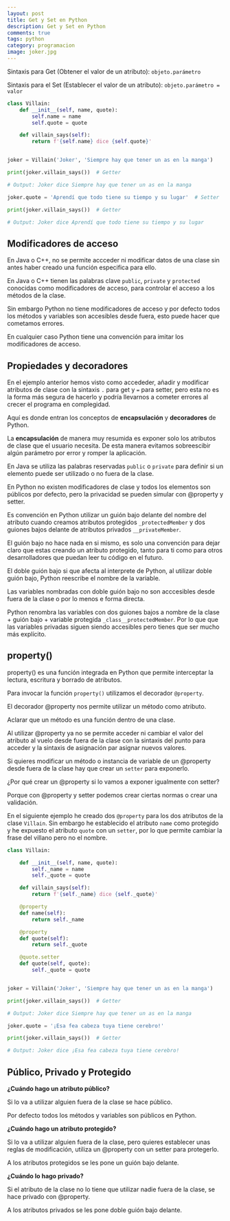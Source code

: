 ```yaml
---
layout: post
title: Get y Set en Python
description: Get y Set en Python
comments: true
tags: python
category: programacion
image: joker.jpg
---
```



Sintaxis para Get (Obtener el valor de un atributo): `objeto.parámetro`

Sintaxis para el Set (Establecer el valor de un atributo): `objeto.parámetro = valor`


```py
class Villain:
    def __init__(self, name, quote):
        self.name = name
        self.quote = quote

    def villain_says(self):
        return f'{self.name} dice {self.quote}'


joker = Villain('Joker', 'Siempre hay que tener un as en la manga')

print(joker.villain_says())  # Getter

# Output: Joker dice Siempre hay que tener un as en la manga

joker.quote = 'Aprendí que todo tiene su tiempo y su lugar'  # Setter

print(joker.villain_says())  # Getter

# Output: Joker dice Aprendí que todo tiene su tiempo y su lugar
```

## Modificadores de acceso

En Java o C++, no se permite accceder ni modificar datos de una clase sin antes haber creado una función especifica para ello.

En Java o C++ tienen las palabras clave `public`, `private` y `protected` conocidas como modificadores de acceso, para controlar el acceso a los métodos de la clase.

Sin embargo Python no tiene modificadores de acceso y por defecto todos los métodos y variables son accesibles desde fuera, esto puede hacer que cometamos errores.

En cualquier caso Python tiene una convención para imitar los modificadores de acceso.
## Propiedades y decoradores

En el ejemplo anterior hemos visto como accededer, añadir y modificar atributos de clase con la sintaxis `.` para get y `=` para setter, pero esta no es la forma más segura de hacerlo y podría llevarnos a cometer errores al crecer el programa en complegidad.

Aquí es donde entran los conceptos de __encapsulación__ y __decoradores__ de Python.

La __encapsulación__ de manera muy resumida es exponer solo los atributos de clase que el usuario necesita. De esta manera evitamos sobreescibir algún parámetro por error y romper la aplicación.

En Java se utiliza las palabras reservadas `public` o `private` para definir si un elemento puede ser utilizado o no fuera de la clase.

En Python no existen modificadores de clase y todos los elementos son públicos por defecto, pero la privacidad se pueden simular con @property y setter.

Es convención en Python utilizar un guión bajo delante del nombre del atributo cuando creamos atributos protegidos `_protectedMember` y dos guiones bajos delante de atributos privados `__privateMember`.

El guión bajo no hace nada en si mismo, es solo una convención para dejar claro que estas creando un atributo protegido, tanto para ti como para otros desarrolladores que puedan leer tu código en el futuro.

El doble guión bajo si que afecta al interprete de Python, al utilizar doble guión bajo, Python reescribe el nombre de la variable.

Las variables nombradas con doble guión bajo no son acccesibles desde fuera de la clase o por lo menos e forma directa.

Python renombra las variables con dos guiones bajos a nombre de la clase + guión bajo + variable protegida `_class__protectedMember`. Por lo que que las variables privadas siguen siendo accesibles pero tienes que ser mucho más explícito.

## property()

property() es una función integrada en Python que permite interceptar la lectura, escritura y borrado de atributos.

Para invocar la función `property()` utilizamos el decorador `@property`.

El decorador @property nos permite utilizar un método como atributo.

Aclarar que un método es una función dentro de una clase.

Al utilizar @property ya no se permite acceder ni cambiar el valor del atributo al vuelo desde fuera de la clase con la sintaxis del punto para acceder y la sintaxis de asignación par asignar nuevos valores.

Si quieres modificar un método o instancia de variable de un @property desde fuera de la clase hay que crear un `setter` para exponerlo.

¿Por qué crear un @property si lo vamos a exponer igualmente con setter?

Porque con @property y setter podemos crear ciertas normas o crear una validación.

En el siguiente ejemplo he creado dos `@property` para los dos atributos de la clase `Villain`. Sin embargo he establecido el atributo `name` como protegido y he expuesto el atributo `quote` con un `setter`, por lo que permite cambiar la frase del villano pero no el nombre.

```py
class Villain:

    def __init__(self, name, quote):
        self._name = name
        self._quote = quote

    def villain_says(self):
        return f'{self._name} dice {self._quote}'

    @property
    def name(self):
        return self._name

    @property
    def quote(self):
        return self._quote

    @quote.setter
    def quote(self, quote):
        self._quote = quote


joker = Villain('Joker', 'Siempre hay que tener un as en la manga')

print(joker.villain_says())  # Getter

# Output: Joker dice Siempre hay que tener un as en la manga

joker.quote = '¡Esa fea cabeza tuya tiene cerebro!'

print(joker.villain_says())  # Getter

# Output: Joker dice ¡Esa fea cabeza tuya tiene cerebro!
```

## Público, Privado y Protegido

__¿Cuándo hago un atributo público?__

Si lo va a utilizar alguien fuera de la clase se hace público.

Por defecto todos los métodos y variables son públicos en Python.

__¿Cuándo hago un atributo protegido?__

Si lo va a utilizar alguien fuera de la clase, pero quieres establecer unas reglas de modificación, utiliza un @property con un setter para protegerlo.

A los atributos protegidos se les pone un guión bajo delante.

__¿Cuándo lo hago privado?__

Si el atributo de la clase no lo tiene que utilizar nadie fuera de la clase, se hace privado con @property.

A los atributos privados se les pone doble guión bajo delante.
